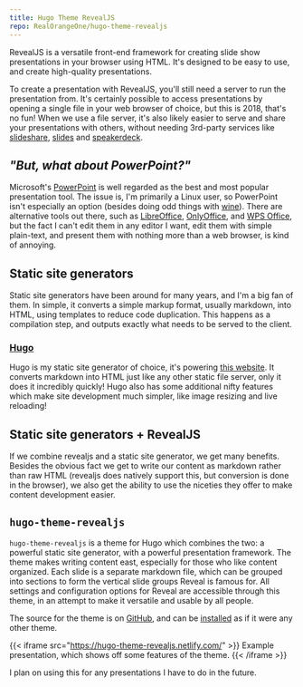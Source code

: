```yaml
---
title: Hugo Theme RevealJS
repo: RealOrangeOne/hugo-theme-revealjs
---
```


RevealJS is a versatile front-end framework for creating slide show presentations in your browser using HTML. It's designed to be easy to use, and create high-quality presentations.

To create a presentation with RevealJS, you'll still need a server to run the presentation from. It's certainly possible to access presentations by opening a single file in your web browser of choice, but this is 2018, that's no fun! When we use a file server, it's also likely easier to serve and share your presentations with others, without needing 3rd-party services like [slideshare](https://www.slideshare.net), [slides](https://slides.com/) and [speakerdeck](https://speakerdeck.com/).

## _"But, what about PowerPoint?"_
Microsoft's [PowerPoint](https://products.office.com/en-gb/powerpoint) is well regarded as the best and most popular presentation tool. The issue is, I'm primarily a Linux user, so PowerPoint isn't especially an option (besides doing odd things with [wine](https://www.winehq.org/)). There are alternative tools out there, such as [LibreOffice](https://www.libreoffice.org/), [OnlyOffice](https://www.libreoffice.org/), and [WPS Office](https://www.wps.com/), but the fact I can't edit them in any editor I want, edit them with simple plain-text, and present them with nothing more than a web browser, is kind of annoying.

## Static site generators
Static site generators have been around for many years, and I'm a big fan of them. In simple, it converts a simple markup format, usually markdown, into HTML, using templates to reduce code duplication. This happens as a compilation step, and outputs exactly what needs to be served to the client.

### [Hugo](https://gohugo.io/)
Hugo is my static site generator of choice, it's powering [this website](https://github.com/realorangeone/theorangeone.net). It converts markdown into HTML just like any other static file server, only it does it incredibly quickly! Hugo also has some additional nifty features which make site development much simpler, like image resizing and live reloading!

## Static site generators + RevealJS
If we combine revealjs and a static site generator, we get many benefits. Besides the obvious fact we get to write our content as markdown rather than raw HTML (revealjs does natively support this, but conversion is done in the browser), we also get the ability to use the niceties they offer to make content development easier.

## `hugo-theme-revealjs`
`hugo-theme-revealjs` is a theme for Hugo which combines the two: a powerful static site generator, with a powerful presentation framework. The theme makes writing content east, especially for those who like content organized. Each slide is a separate markdown file, which can be grouped into sections to form the vertical slide groups Reveal is famous for. All settings and configuration options for Reveal are accessible through this theme, in an attempt to make it versatile and usable by all people.

The source for the theme is on [GitHub](https://github.com/RealOrangeOne/hugo-theme-revealjs), and can be [installed](https://gohugo.io/hugo-modules/theme-components/) as if it were any other theme.

{{< iframe src="https://hugo-theme-revealjs.netlify.com/" >}}
Example presentation, which shows off some features of the theme.
{{< /iframe >}}

I plan on using this for any presentations I have to do in the future.
